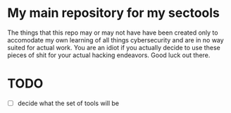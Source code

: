 # My main repository for my sectools

The things that this repo may or may not have have been created only to 
accomodate my own learning of all things cybersecurity and are in no way suited 
for actual work. You are an idiot if you actually decide to use these pieces of 
shit for your actual hacking endeavors. Good luck out there.

# TODO

- [ ] decide what the set of tools will be
